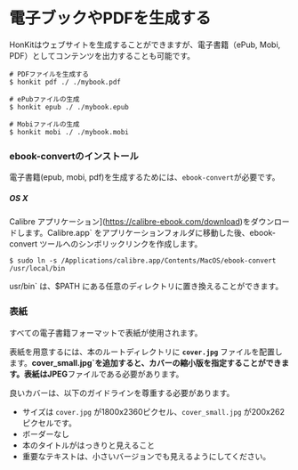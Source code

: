 # 電子ブックやPDFを生成する

HonKitはウェブサイトを生成することができますが、電子書籍（ePub, Mobi, PDF）としてコンテンツを出力することも可能です。

```
# PDFファイルを生成する
$ honkit pdf ./ ./mybook.pdf

# ePubファイルの生成
$ honkit epub ./ ./mybook.epub

# Mobiファイルの生成
$ honkit mobi ./ ./mybook.mobi
```

### ebook-convertのインストール

電子書籍(epub, mobi, pdf)を生成するためには、`ebook-convert`が必要です。

##### OS X

Calibre アプリケーション](https://calibre-ebook.com/download)をダウンロードします。Calibre.app` をアプリケーションフォルダに移動した後、ebook-convert ツールへのシンボリックリンクを作成します。

```
$ sudo ln -s /Applications/calibre.app/Contents/MacOS/ebook-convert /usr/local/bin
```

usr/bin` は、$PATH にある任意のディレクトリに置き換えることができます。

### 表紙

すべての電子書籍フォーマットで表紙が使用されます。

表紙を用意するには、本のルートディレクトリに **`cover.jpg`** ファイルを配置します。**cover_small.jpg`**を追加すると、カバーの縮小版を指定することができます。表紙は**JPEG**ファイルである必要があります。

良いカバーは、以下のガイドラインを尊重する必要があります。

* サイズは `cover.jpg` が1800x2360ピクセル、`cover_small.jpg` が200x262ピクセルです。
* ボーダーなし
* 本のタイトルがはっきりと見えること
* 重要なテキストは、小さいバージョンでも見えるようにしてください。
